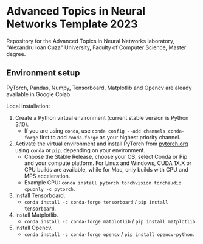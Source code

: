 # Advanced Topics in Neural Networks Template 2023

Repository for the Advanced Topics in Neural Networks laboratory, "Alexandru Ioan Cuza" University, Faculty of Computer Science, Master degree.

## Environment setup

PyTorch, Pandas, Numpy, Tensorboard, Matplotlib and Opencv are aleady available in Google Colab.

Local installation: 
1. Create a Python virtual environment (current stable version is Python 3.10).
    * If you are using `conda`, use `conda config --add channels conda-forge` first to add `conda-forge` as your highest priority channel.
3. Activate the virtual environment and install PyTorch from [pytorch.org](https://pytorch.org/get-started/locally/) using `conda` or `pip`, depending on your environment.
    * Choose the Stable Release, choose your OS, select Conda or Pip and your compute platform. For Linux and Windows, CUDA 1X.X or CPU builds are available, while for Mac, only builds with CPU and MPS acceleration.
    * Example CPU: ```conda install pytorch torchvision torchaudio cpuonly -c pytorch```.
4. Install Tensorboard.
    * `conda install -c conda-forge tensorboard` / `pip install tensorboard`.
5. Install Matplotlib.
    * `conda install -c conda-forge matplotlib` / `pip install matplotlib`.
6. Install Opencv.
    * `conda install -c conda-forge opencv` / `pip install opencv-python`.
